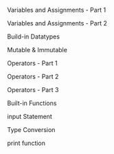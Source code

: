Variables and Assignments - Part 1

Variables and Assignments - Part 2

Build-in Datatypes

Mutable & Immutable

Operators - Part 1

Operators - Part 2

Operators - Part 3

Built-in Functions

input Statement

Type Conversion

print function
